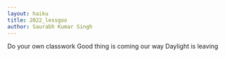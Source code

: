 ```yaml
---
layout: haiku
title: 2022_lessgoo
author: Saurabh Kumar Singh
---
```


Do your own classwork
Good thing is coming our way
Daylight is leaving